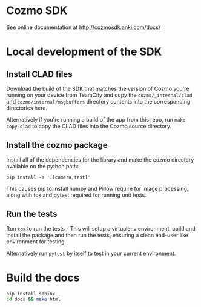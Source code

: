 # Cozmo SDK

See online documentation at http://cozmosdk.anki.com/docs/


# Local development of the SDK

## Install CLAD files

Download the build of the SDK that matches the version of Cozmo you're running
on your device from TeamCity and copy the `cozmo/_internal/clad` and 
`cozmo/internal/msgbuffers` directory contents into the corresponding
directories here.

Alternatively if you're running a build of the app from this repo, run
`make copy-clad` to copy the CLAD files into the Cozmo source directory.

## Install the cozmo package

Install all of the dependencies for the library and make the cozmo
directory available on the python path:

`pip install -e '.[camera,test]'`

This causes pip to install numpy and Pillow require for image processing,
along wtih tox and pytest required for running unit tests.

## Run the tests

Run `tox` to run the tests - This will setup a virtualenv environment,
build and install the package and then run the tests, ensuring a clean
end-user like environment for testing.

Alternatively run `pytest` by itself to test in your current environment.


# Build the docs

````bash
pip install sphinx
cd docs && make html
````

